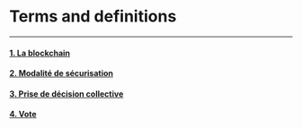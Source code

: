 # Terms and definitions
---
#### [1. La blockchain](../parts/definitions/blockchain.md)
#### [2. Modalité de sécurisation](../parts/definitions/security.md)
#### [3. Prise de décision collective](../parts/definitions/decision.md)
#### [4. Vote](definitions/vote.md)
